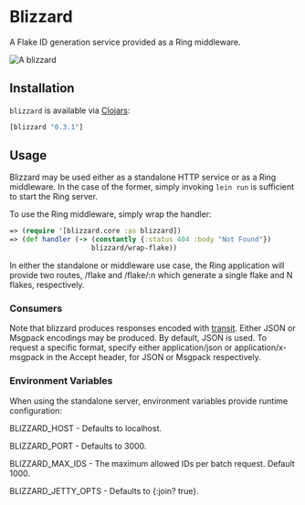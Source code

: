 # Blizzard

A Flake ID generation service provided as a Ring middleware.

![A blizzard](http://upload.wikimedia.org/wikipedia/commons/0/0d/Blizzard2_-_NOAA.jpg)

## Installation
`blizzard` is available via [Clojars](https://clojars.org/blizzard):

```clojure
[blizzard "0.3.1"]
```

## Usage

Blizzard may be used either as a standalone HTTP service or as a Ring
middleware. In the case of the former, simply invoking `lein run` is sufficient
to start the Ring server.

To use the Ring middleware, simply wrap the handler:

```clojure
=> (require '[blizzard.core :as blizzard])
=> (def handler (-> (constantly {:status 404 :body "Not Found"})
                    blizzard/wrap-flake))
```

In either the standalone or middleware use case, the Ring application will
provide two routes, /flake and /flake/:n which generate a single flake and N
flakes, respectively.

### Consumers

Note that blizzard produces responses encoded with [transit](https://github.com/cognitect/transit-clj).
Either JSON or Msgpack encodings may be produced. By default, JSON is used. To
request a specific format, specify either application/json or
application/x-msgpack in the Accept header, for JSON or Msgpack respectively.

### Environment Variables

When using the standalone server, environment variables provide runtime
configuration:

  BLIZZARD_HOST       - Defaults to localhost.

  BLIZZARD_PORT       - Defaults to 3000.

  BLIZZARD_MAX_IDS    - The maximum allowed IDs per batch request. Default
                        1000.

  BLIZZARD_JETTY_OPTS - Defaults to {:join? true}.

